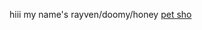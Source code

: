 hiii my name's rayven/doomy/honey
[pet sho](https://github.com/user-attachments/assets/0e3d9e9b-0d5c-49c7-80d7-cba1b7888a3b)
